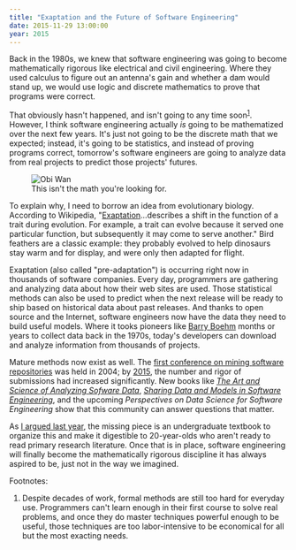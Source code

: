```yaml
---
title: "Exaptation and the Future of Software Engineering"
date: 2015-11-29 13:00:00
year: 2015
---
```

<p>
  Back in the 1980s,
  we knew that software engineering was going to become mathematically rigorous
  like electrical and civil engineering.
  Where they used calculus to figure out an antenna's gain
  and whether a dam would stand up,
  we would use logic and discrete mathematics to prove that programs were correct.
</p>
<p>
  That obviously hasn't happened,
  and isn't going to any time soon<sup><a href="#1">1</a></sup>.
  However,
  I think software engineering actually <em>is</em> going to be mathematized
  over the next few years.
  It's just not going to be the discrete math that we expected;
  instead,
  it's going to be statistics,
  and instead of proving programs correct,
  tomorrow's software engineers are going to analyze data from real projects
  to predict those projects' futures.
</p>
<figure class="center">
  <img src="{{ '/files/2015/11/obi-wan.jpg' | relative_url }}" alt="Obi Wan" class="centered">
  <figcaption>This isn't the math you're looking for.</figcaption>
</figure>
<p>
  To explain why,
  I need to borrow an idea from evolutionary biology.
  According to Wikipedia,
  "<a href="https://en.wikipedia.org/wiki/Exaptation">Exaptation</a>…describes
  a shift in the function of a trait during evolution.
  For example,
  a trait can evolve because it served one particular function,
  but subsequently it may come to serve another."
  Bird feathers are a classic example:
  they probably evolved to help dinosaurs stay warm and for display,
  and were only then adapted for flight.
</p>
<p>
  Exaptation (also called "pre-adaptation") is occurring right now
  in thousands of software companies.
  Every day,
  programmers are gathering and analyzing data about how their web sites are used.
  Those statistical methods can also be used
  to predict when the next release will be ready to ship
  based on historical data about past releases.
  And thanks to open source and the Internet,
  software engineers now have the data they need to build useful models.
  Where it tooks pioneers like <a href="https://en.wikipedia.org/wiki/Barry_Boehm">Barry Boehm</a>
  months or years to collect data back in the 1970s,
  today's developers can download and analyze information from thousands of projects.
</p>
<p>
  Mature methods now exist as well.
  The <a href="http://2004.msrconf.org/">first conference on mining software repositories</a>
  was held in 2004;
  by <a href="http://2015.msrconf.org/">2015</a>,
  the number and rigor of submissions had increased significantly.
  New books like
  <a href="http://www.amazon.com/Art-Science-Analyzing-Software-Data/dp/0124115195/"><cite>The Art and Science of Analyzing Sofware Data</cite></a>,
  <a href="http://www.amazon.com/Sharing-Data-Models-Software-Engineering/dp/0124172954/"><cite>Sharing Data and Models in Software Engineering</cite></a>,
  and the upcoming <cite>Perspectives on Data Science for Software Engineering</cite>
  show that this community can answer questions that matter.
</p>
<p>
  As <a href="{{ '/2014/10/02/a-better-software-engineering-course/' | relative_url }}">I argued last year</a>,
  the missing piece is an undergraduate textbook
  to organize this and make it digestible to 20-year-olds
  who aren't ready to read primary research literature.
  Once that is in place,
  software engineering will finally become the mathematically rigorous discipline
  it has always aspired to be,
  just not in the way we imagined.
</p>
<p>
  Footnotes:
</p>
<ol>
  <li id="1">
    <p>
      Despite decades of work,
      formal methods are still too hard for everyday use.
      Programmers can't learn enough in their first course to solve real problems,
      and once they do master techniques powerful enough to be useful,
      those techniques are too labor-intensive to be economical for all but the most exacting needs.
    </p>
  </li>
</ol>
